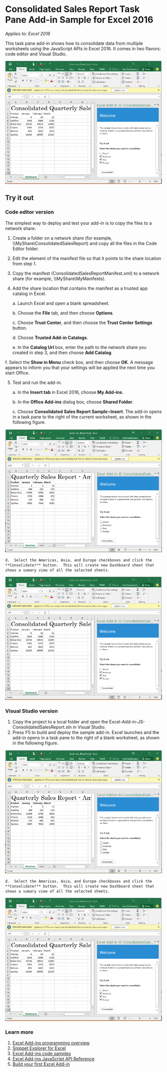 # Consolidated Sales Report Task Pane Add-in Sample for Excel 2016

_Applies to: Excel 2016_

This task pane add-in shows how to consolidate data from multiple worksheets using the JavaScript APIs in Excel 2016. It comes in two flavors: code editor and Visual Studio.

![Consolidated Sales Report Sample](images/ConsolidatedSalesReport_report.PNG)

## Try it out
### Code editor version

The simplest way to deploy and test your add-in is to copy the files to a network share.

1.  Create a folder on a network share (for example, \\\MyShare\ConsolidatedSalesReport) and copy all the files in the Code Editor folder. 
2.  Edit the <SourceLocation> element of the manifest file so that it points to the share location from step 1. 
3.  Copy the manifest (ConsolidatedSalesReportManifest.xml) to a network share (for example, \\\MyShare\MyManifests).
4.  Add the share location that contains the manifest as a trusted app catalog in Excel.

    a.  Launch Excel and open a blank spreadsheet.  
    
    b.  Choose the **File** tab, and then choose **Options**.
    
    c.  Choose **Trust Center**, and then choose the **Trust Center Settings** button.
    
    d.  Choose **Trusted Add-in Catalogs**.
    
    e.  In the **Catalog Url** box, enter the path to the network share you created in step 3, and then choose **Add Catalog**.
    
   f.  Select the **Show in Menu** check box, and then choose **OK**. A message appears to inform you that your settings will be applied the next time you start Office. 
        
5.  Test and run the add-in. 

    a.  In the **Insert tab** in Excel 2016, choose **My Add-ins**. 
    
    b.  In the **Office Add-ins** dialog box, choose **Shared Folder**.
    
    c.  Choose **Consolidated Sales Report Sample**>**Insert**. The add-in opens in a task pane to the right of the current worksheet, as shown in the following figure. 
        
   ![Consolidated Sales Report Sample](images/ConsolidatedSalesReport_taskpane.PNG)

    d.  Select the Americas, Asia, and Europe checkboxes and click the **Consolidate!** button.  This will create new Dashboard sheet that shows a sumary view of all the selected sheets. 
        
  ![Consolidated Sales Report Sample](images/ConsolidatedSalesReport_report.PNG)

### Visual Studio version
1.  Copy the project to a local folder and open the Excel-Add-in-JS-ConsolidatedSalesReport.sln in Visual Studio.
2.  Press F5 to build and deploy the sample add-in. Excel launches and the add-in opens in a task pane to the right of a blank worksheet, as shown in the following figure. 
        
   ![Consolidated Sales Report Sample](images/ConsolidatedSalesReport_taskpane.PNG)

    d.  Select the Americas, Asia, and Europe checkboxes and click the **Consolidate!** button.  This will create new Dashboard sheet that shows a sumary view of all the selected sheets. 
        
  ![Consolidated Sales Report Sample](images/ConsolidatedSalesReport_report.PNG)


### Learn more

1.  [Excel Add-ins programming overview](https://github.com/OfficeDev/office-js-docs/blob/master/excel/excel-add-ins-programming-overview.md)
2.  [Snippet Explorer for Excel](http://officesnippetexplorer.azurewebsites.net/#/snippets/excel)
3.  [Excel Add-ins code samples](https://github.com/OfficeDev/office-js-docs/blob/master/excel/excel-add-ins-code-samples.md) 
4.  [Excel Add-ins JavaScript API Reference](https://github.com/OfficeDev/office-js-docs/blob/master/excel/excel-add-ins-javascript-reference.md)
5.  [Build your first Excel Add-in](https://github.com/OfficeDev/office-js-docs/blob/master/excel/build-your-first-excel-add-in.md)